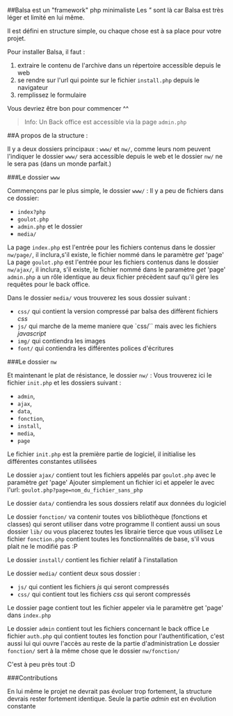 ##Balsa est un "framework" php minimaliste
Les _"_ sont là car Balsa est très léger et limité en lui même.

Il est défini en structure simple, ou chaque chose est à sa place pour votre projet.

Pour installer Balsa, il faut :
1. extraire le contenu de l'archive dans un répertoire accessible depuis le web 
2. se rendre sur l'url qui pointe sur le fichier `install.php` depuis le navigateur
3. remplissez le formulaire

Vous devriez être bon pour commencer ^^

> Info: Un Back office est accessible via la page `admin.php`

##A propos de la structure :

Il y a deux dossiers principaux : `www/` et `nw/`, comme leurs nom peuvent l'indiquer le dossier `www/` sera accessible depuis le web et le dossier `nw/` ne le sera pas (dans un monde parfait.)


###Le dossier `www`

Commençons par le plus simple, le dossier `www/` :
Il y a peu de fichiers dans ce dossier: 
* `index?php` 
* `goulot.php`
* `admin.php` et le dossier
* `media/`

La page `index.php` est l'entrée pour les fichiers contenus dans le dossier `nw/page/`, il inclura,s'il existe, le fichier nommé dans le paramètre _get_ 'page'
La page `goulot.php` est l'entrée pour les fichiers contenus dans le dossier `nw/ajax/`, il inclura, s'il existe, le fichier nommé dans le paramètre _get_ 'page'
`admin.php` a un rôle identique au deux fichier précèdent sauf qu'il gère les requêtes pour le back office.

Dans le dossier `media/` vous trouverez les sous dossier suivant :
+ `css/`  qui contient la version compressé par balsa des diffèrent fichiers _css_
+ `js/`   qui marche de la meme maniere que `css/`` mais avec les fichiers _javascript_
+ `img/`  qui contiendra les images
+ `font/` qui contiendra les différentes polices d'écritures

###Le dossier `nw`

Et maintenant le plat de résistance, le dossier `nw/` :
Vous trouverez ici le fichier `init.php` et les dossiers suivant :
* `admin`,
* `ajax`,
* `data`,
* `fonction`,
* `install`,
* `media`,
* `page`

Le fichier `init.php` est la première partie de logiciel, il initialise les différentes constantes utilisées
 
Le dossier `ajax/` contient tout les fichiers appelés par `goulot.php` avec le paramètre _get_ 'page'
Ajouter simplement un fichier ici et appeler le avec l'url:
`goulot.php?page=nom_du_fichier_sans_php`

Le dossier `data/` contiendra les sous dossiers relatif aux données du logiciel

Le dossier `fonction/` va contenir toutes vos bibliothèque (fonctions et classes) qui seront utiliser dans votre programme
Il contient aussi un sous dossier `lib/` ou vous placerez toutes les librairie tierce que vous utilisez
Le fichier `fonction.php` contient toutes les fonctionnalités de base, s'il vous plait ne le modifié pas :P

Le dossier `install/` contient les fichier relatif à l'installation

Le dossier `media/` contient deux sous dossier :
* `js/` qui contient les fichiers _js_ qui seront compressés
* `css/` qui contient tout les fichiers _css_ qui seront compressés

Le dossier page contient tout les fichier appeler via le paramètre get 'page' dans `index.php`

Le dossier `admin` contient tout les fichiers concernant le back office
Le fichier `auth.php` qui contient toutes les fonction pour l'authentification, c'est aussi lui qui ouvre l'accès  au reste de la partie d'administration
Le dossier `fonction/` sert à la même chose que le dossier `nw/fonction/`


C'est à peu près tout :D

###Contributions

En lui même le projet ne devrait pas évoluer trop fortement, la structure devrais rester fortement identique.
Seule la partie _admin_ est en évolution constante
